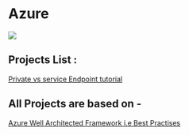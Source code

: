 # Azure

![](https://docs.microsoft.com/en-us/azure/architecture/high-availability/images/ref-arch-iaas.png#lightbox)

## Projects List :

[Private vs service Endpoint tutorial](https://www.linkedin.com/pulse/azure-service-endpoint-private-link-differences-mustafa-semih-bay)


## All Projects are based on -
[Azure Well Architected Framework i.e Best Practises](https://docs.microsoft.com/en-us/azure/architecture/framework/)
